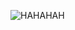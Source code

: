 ![HAHAHAH](https://www.google.com.pk/url?sa=i&source=images&cd=&ved=2ahUKEwjj0qb49Y3jAhUOnxQKHfVmAfwQjRx6BAgBEAU&url=https%3A%2F%2Fbgr.com%2F2019%2F06%2F25%2Favengers-endgame-vs-avatar-re-release-bonus-footage-deleted-scene%2F&psig=AOvVaw2xFeRAspK_UK1x0l_5T1UZ&ust=1561871244857070)
